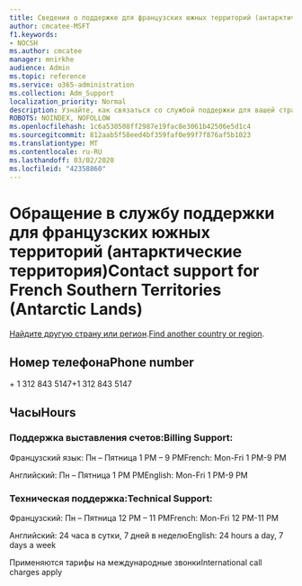 ```yaml
---
title: Сведения о поддержке для французских южных территорий (антарктические территория)
author: cmcatee-MSFT
f1.keywords:
- NOCSH
ms.author: cmcatee
manager: mnirkhe
audience: Admin
ms.topic: reference
ms.service: o365-administration
ms.collection: Adm_Support
localization_priority: Normal
description: Узнайте, как связаться со службой поддержки для вашей страны или региона.
ROBOTS: NOINDEX, NOFOLLOW
ms.openlocfilehash: 1c6a530508ff2987e19fac8e3061b42506e5d1c4
ms.sourcegitcommit: 812aab5f58eed4bf359faf0e99f7f876af5b1023
ms.translationtype: MT
ms.contentlocale: ru-RU
ms.lasthandoff: 03/02/2020
ms.locfileid: "42358860"
---
```

# <a name="contact-support-for-french-southern-territories-antarctic-lands"></a><span data-ttu-id="19caa-103">Обращение в службу поддержки для французских южных территорий (антарктические территория)</span><span class="sxs-lookup"><span data-stu-id="19caa-103">Contact support for French Southern Territories (Antarctic Lands)</span></span>

<span data-ttu-id="19caa-104">[Найдите другую страну или регион](../contact-support-for-business-products.md).</span><span class="sxs-lookup"><span data-stu-id="19caa-104">[Find another country or region](../contact-support-for-business-products.md).</span></span>

## <a name="phone-number"></a><span data-ttu-id="19caa-105">Номер телефона</span><span class="sxs-lookup"><span data-stu-id="19caa-105">Phone number</span></span>
<span data-ttu-id="19caa-106">+ 1 312 843 5147</span><span class="sxs-lookup"><span data-stu-id="19caa-106">+1 312 843 5147</span></span>

## <a name="hours"></a><span data-ttu-id="19caa-107">Часы</span><span class="sxs-lookup"><span data-stu-id="19caa-107">Hours</span></span>
### <a name="billing-support"></a><span data-ttu-id="19caa-108">Поддержка выставления счетов:</span><span class="sxs-lookup"><span data-stu-id="19caa-108">Billing Support:</span></span>

<span data-ttu-id="19caa-109">Французский язык: Пн – Пятница 1 PM – 9 PM</span><span class="sxs-lookup"><span data-stu-id="19caa-109">French: Mon-Fri 1 PM-9 PM</span></span>

<span data-ttu-id="19caa-110">Английский: Пн – Пятница 1 PM PM</span><span class="sxs-lookup"><span data-stu-id="19caa-110">English: Mon-Fri 1 PM-9 PM</span></span>

### <a name="technical-support"></a><span data-ttu-id="19caa-111">Техническая поддержка:</span><span class="sxs-lookup"><span data-stu-id="19caa-111">Technical Support:</span></span>

<span data-ttu-id="19caa-112">Французский: Пн – Пятница 12 PM – 11 PM</span><span class="sxs-lookup"><span data-stu-id="19caa-112">French: Mon-Fri 12 PM-11 PM</span></span>

<span data-ttu-id="19caa-113">Английский: 24 часа в сутки, 7 дней в неделю</span><span class="sxs-lookup"><span data-stu-id="19caa-113">English: 24 hours a day, 7 days a week</span></span>

<span data-ttu-id="19caa-114">Применяются тарифы на международные звонки</span><span class="sxs-lookup"><span data-stu-id="19caa-114">International call charges apply</span></span>
